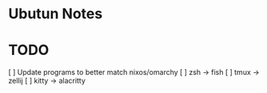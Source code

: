 # Ubutun Notes

# TODO

[ ] Update programs to better match nixos/omarchy
    [ ] zsh -> fish
    [ ] tmux -> zellij
    [ ] kitty -> alacritty
